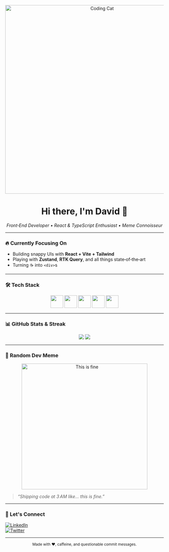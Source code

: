 <!-- Banner GIF -->
<p align="center">
  <img src="https://media.tenor.com/Ax7JUhhhMt4AAAAM/angry-typing-kitty.gif" alt="Coding Cat" width="600"/>
</p>

<h1 align="center">Hi there, I'm David 🖖</h1>

<p align="center">
  <i>Front‑End Developer • React & TypeScript Enthusiast • Meme Connoisseur</i>
</p>

---

### 🔥 Currently Focusing On
- Building snappy UIs with **React + Vite + Tailwind**  
- Playing with **Zustand**, **RTK Query**, and all things state‑of‑the‑art  
- Turning ☕ into `<div>`s

---

### 🛠 Tech Stack
<!-- Icons from simple‑icons -->
<div align="center">
  <img src="https://cdn.jsdelivr.net/gh/devicons/devicon/icons/react/react-original.svg" height="40"/>
  <img src="https://cdn.jsdelivr.net/gh/devicons/devicon/icons/typescript/typescript-original.svg" height="40"/>
  <img src="https://cdn.jsdelivr.net/gh/devicons/devicon/icons/javascript/javascript-original.svg" height="40"/>
  <img src="https://cdn.jsdelivr.net/gh/devicons/devicon/icons/graphql/graphql-plain.svg" height="40"/>
  <img src="https://cdn.jsdelivr.net/gh/devicons/devicon/icons/git/git-plain.svg" height="40"/>
</div>

---

### 📊 GitHub Stats & Streak
<p align="center">
  <img src="https://github-readme-stats.vercel.app/api?username=jurcekk&show_icons=true&theme=tokyonight"/>
  <img src="https://github-readme-streak-stats.herokuapp.com/?user=jurcekk&theme=tokyonight"/>
</p>

---

### 🤣 Random Dev Meme
<p align="center">
  <img src="https://media.giphy.com/media/13HgwGsXF0aiGY/giphy.gif" alt="This is fine" width="400"/>
</p>

> *“Shipping code at 3 AM like… this is fine.”*

---

### 🙌 Let's Connect
[![LinkedIn](https://img.shields.io/badge/LinkedIn-Connect-blue?style=for-the-badge&logo=linkedin)](https://www.linkedin.com/in/david-jurcek-708647244/)\
[![Twitter](https://img.shields.io/badge/Twitter-Follow-blue?style=for-the-badge&logo=twitter)](https://x.com/jurcekk_)

---

<p align="center">
  <sup>Made with ❤️, caffeine, and questionable commit messages.</sup>
</p>

